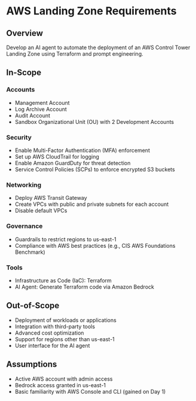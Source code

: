 # AWS Landing Zone Requirements

## Overview
Develop an AI agent to automate the deployment of an AWS Control Tower Landing Zone using Terraform and prompt engineering.

## In-Scope
### Accounts
- Management Account
- Log Archive Account
- Audit Account
- Sandbox Organizational Unit (OU) with 2 Development Accounts

### Security
- Enable Multi-Factor Authentication (MFA) enforcement
- Set up AWS CloudTrail for logging
- Enable Amazon GuardDuty for threat detection
- Service Control Policies (SCPs) to enforce encrypted S3 buckets

### Networking
- Deploy AWS Transit Gateway
- Create VPCs with public and private subnets for each account
- Disable default VPCs

### Governance
- Guardrails to restrict regions to us-east-1
- Compliance with AWS best practices (e.g., CIS AWS Foundations Benchmark)

### Tools
- Infrastructure as Code (IaC): Terraform
- AI Agent: Generate Terraform code via Amazon Bedrock

## Out-of-Scope
- Deployment of workloads or applications
- Integration with third-party tools
- Advanced cost optimization
- Support for regions other than us-east-1
- User interface for the AI agent

## Assumptions
- Active AWS account with admin access
- Bedrock access granted in us-east-1
- Basic familiarity with AWS Console and CLI (gained on Day 1)